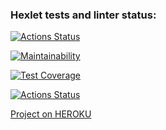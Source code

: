 ### Hexlet tests and linter status:
[![Actions Status](https://github.com/StanislavKls/php-project-lvl4/workflows/hexlet-check/badge.svg)](https://github.com/StanislavKls/php-project-lvl4/actions)

[![Maintainability](https://api.codeclimate.com/v1/badges/86fb8155989c1e27471d/maintainability)](https://codeclimate.com/github/StanislavKls/php-project-lvl4/maintainability)

[![Test Coverage](https://api.codeclimate.com/v1/badges/86fb8155989c1e27471d/test_coverage)](https://codeclimate.com/github/StanislavKls/php-project-lvl4/test_coverage)

[![Actions Status](https://github.com/StanislavKls/php-project-lvl4/workflows/my-check/badge.svg)](https://github.com/StanislavKls/php-project-lvl4/actions)

<a href="https://tranquil-crag-88647.herokuapp.com/">Project on HEROKU</a>